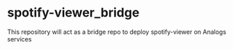 # spotify-viewer_bridge
This repository will act as a bridge repo to deploy spotify-viewer on Analogs services
